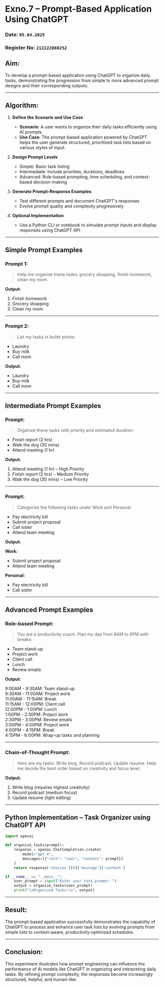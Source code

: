 # Exno.7 – Prompt-Based Application Using ChatGPT

### Date: ``05.04.2025 ``

### Register No: ``212222060252``

## Aim:
To develop a prompt-based application using ChatGPT to organize daily tasks, demonstrating the progression from simple to more advanced prompt designs and their corresponding outputs.

---

## Algorithm:

1. **Define the Scenario and Use Case**
   - **Scenario**: A user wants to organize their daily tasks efficiently using AI prompts.
   - **Use Case**: The prompt-based application powered by ChatGPT helps the user generate structured, prioritized task lists based on various styles of input.

2. **Design Prompt Levels**
   - Simple: Basic task listing
   - Intermediate: Include priorities, durations, deadlines
   - Advanced: Role-based prompting, time scheduling, and context-based decision-making

3. **Generate Prompt-Response Examples**
   - Test different prompts and document ChatGPT's responses
   - Evolve prompt quality and complexity progressively

4. **Optional Implementation**
   - Use a Python CLI or notebook to simulate prompt inputs and display responses using ChatGPT API

---

## Simple Prompt Examples

### Prompt 1:
> Help me organize these tasks: grocery shopping, finish homework, clean my room.

**Output:**
1. Finish homework  
2. Grocery shopping  
3. Clean my room

---

### Prompt 2:
> List my tasks in bullet points:
- Laundry
- Buy milk
- Call mom

**Output:**
- Laundry  
- Buy milk  
- Call mom

---

## Intermediate Prompt Examples

### Prompt:
> Organize these tasks with priority and estimated duration:
- Finish report (2 hrs)  
- Walk the dog (30 mins)  
- Attend meeting (1 hr)

**Output:**
1. Attend meeting (1 hr) – High Priority  
2. Finish report (2 hrs) – Medium Priority  
3. Walk the dog (30 mins) – Low Priority

---

### Prompt:
> Categorize the following tasks under Work and Personal:
- Pay electricity bill  
- Submit project proposal  
- Call sister  
- Attend team meeting

**Output:**

**Work:**
- Submit project proposal  
- Attend team meeting

**Personal:**
- Pay electricity bill  
- Call sister

---

## Advanced Prompt Examples

### Role-based Prompt:
> You are a productivity coach. Plan my day from 9AM to 6PM with breaks:
- Team stand-up  
- Project work  
- Client call  
- Lunch  
- Review emails

**Output:**

9:00AM - 9:30AM: Team stand-up  
9:30AM - 11:00AM: Project work  
11:00AM - 11:15AM: Break  
11:15AM - 12:00PM: Client call  
12:00PM - 1:00PM: Lunch  
1:00PM - 2:30PM: Project work  
2:30PM - 3:00PM: Review emails  
3:00PM - 4:00PM: Project work  
4:00PM - 4:15PM: Break  
4:15PM - 6:00PM: Wrap-up tasks and planning

---

### Chain-of-Thought Prompt:
> Here are my tasks: Write blog, Record podcast, Update resume. Help me decide the best order based on creativity and focus level.

**Output:**

1. Write blog (requires highest creativity)  
2. Record podcast (medium focus)  
3. Update resume (light editing)

---

## Python Implementation – Task Organizer using ChatGPT API
```python
import openai

def organize_tasks(prompt):
    response = openai.ChatCompletion.create(
        model="gpt-4",
        messages=[{"role": "user", "content": prompt}]
    )
    return response['choices'][0]['message']['content']

if __name__ == "__main__":
    user_prompt = input("Enter your task prompt: ")
    output = organize_tasks(user_prompt)
    print("\nOrganized Tasks:\n", output)
```
---

## Result:
The prompt-based application successfully demonstrates the capability of ChatGPT to process and enhance user task lists by evolving prompts from simple lists to context-aware, productivity-optimized schedules.

---

## Conclusion:
This experiment illustrates how prompt engineering can influence the performance of AI models like ChatGPT in organizing and interpreting daily tasks. By refining prompt complexity, the responses become increasingly structured, helpful, and human-like.
